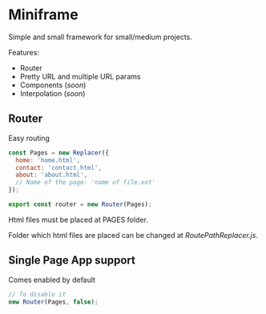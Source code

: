 # Miniframe

Simple and small framework for small/medium projects.

Features:
 * Router
 * Pretty URL and multiple URL params
 * Components (_soon_)
 * Interpolation (_soon_)


## Router

Easy routing 

```javascript
const Pages = new Replacer({
  home: 'home.html',
  contact: 'contact.html',
  about: 'about.html',
  // Name of the page: 'name of file.ext'
});

export const router = new Router(Pages);
```


Html files must be placed at PAGES folder.

Folder which html files are placed can be changed at _RoutePathReplacer.js_.


## Single Page App support

Comes enabled by default

```javascript
// To disable it
new Router(Pages, false);
```